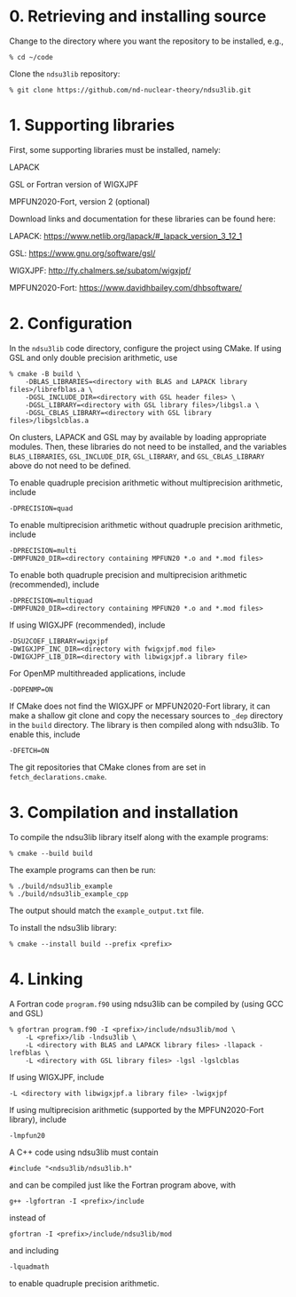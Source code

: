 # 0. Retrieving and installing source

  Change to the directory where you want the repository to be installed, e.g.,

  ~~~~~~~~~~~~~~~~
  % cd ~/code
  ~~~~~~~~~~~~~~~~

  Clone the `ndsu3lib` repository:

  ~~~~~~~~~~~~~~~~~~~~~~~~~~~~~~~~~~~~~~~~~~~~~~~~~~~~~~~~~~~~~~~~
  % git clone https://github.com/nd-nuclear-theory/ndsu3lib.git
  ~~~~~~~~~~~~~~~~~~~~~~~~~~~~~~~~~~~~~~~~~~~~~~~~~~~~~~~~~~~~~~~~

# 1. Supporting libraries

  First, some supporting libraries must be installed, namely:

  LAPACK

  GSL or Fortran version of WIGXJPF

  MPFUN2020-Fort, version 2 (optional)

  Download links and documentation for these libraries can be found here:

  LAPACK: https://www.netlib.org/lapack/#_lapack_version_3_12_1

  GSL: https://www.gnu.org/software/gsl/

  WIGXJPF: http://fy.chalmers.se/subatom/wigxjpf/

  MPFUN2020-Fort: https://www.davidhbailey.com/dhbsoftware/

# 2. Configuration

  In the `ndsu3lib` code directory, configure the project using CMake. If using GSL and only double precision arithmetic, use

  ~~~~~~~~~~~~~~~~~~~~~~~~~~~~~~~~~~~~~~~~~~~~~~~~~~~~~~~~~~~~~~~~
  % cmake -B build \
      -DBLAS_LIBRARIES=<directory with BLAS and LAPACK library files>/librefblas.a \
      -DGSL_INCLUDE_DIR=<directory with GSL header files> \
      -DGSL_LIBRARY=<directory with GSL library files>/libgsl.a \
      -DGSL_CBLAS_LIBRARY=<directory with GSL library files>/libgslcblas.a
  ~~~~~~~~~~~~~~~~~~~~~~~~~~~~~~~~~~~~~~~~~~~~~~~~~~~~~~~~~~~~~~~~
  
  On clusters, LAPACK and GSL may by available by loading appropriate modules. Then, these libraries do not need to be installed, and the variables `BLAS_LIBRARIES`, `GSL_INCLUDE_DIR`, `GSL_LIBRARY`, and `GSL_CBLAS_LIBRARY` above do not need to be defined.

  To enable quadruple precision arithmetic without multiprecision arithmetic, include

  ~~~~~~~~~~~~~~~~
  -DPRECISION=quad
  ~~~~~~~~~~~~~~~~

  To enable multiprecision arithmetic without quadruple precision arithmetic, include

  ~~~~~~~~~~~~~~~~~~~~~~~~~~~~~~~~~~~~~~~~~~~~~~~~~~~~~~~~~~~~~~~~
  -DPRECISION=multi
  -DMPFUN20_DIR=<directory containing MPFUN20 *.o and *.mod files>
  ~~~~~~~~~~~~~~~~~~~~~~~~~~~~~~~~~~~~~~~~~~~~~~~~~~~~~~~~~~~~~~~~

  To enable both quadruple precision and multiprecision arithmetic (recommended), include
  
  ~~~~~~~~~~~~~~~~~~~~~~~~~~~~~~~~~~~~~~~~~~~~~~~~~~~~~~~~~~~~~~~~
  -DPRECISION=multiquad
  -DMPFUN20_DIR=<directory containing MPFUN20 *.o and *.mod files>
  ~~~~~~~~~~~~~~~~~~~~~~~~~~~~~~~~~~~~~~~~~~~~~~~~~~~~~~~~~~~~~~~~

  If using WIGXJPF (recommended), include

  ~~~~~~~~~~~~~~~~~~~~~~~~~~~~~~~~~~~~~~~~~~~~~~~~~~~~~~~~~~~~~~~~
  -DSU2COEF_LIBRARY=wigxjpf
  -DWIGXJPF_INC_DIR=<directory with fwigxjpf.mod file>
  -DWIGXJPF_LIB_DIR=<directory with libwigxjpf.a library file>
  ~~~~~~~~~~~~~~~~~~~~~~~~~~~~~~~~~~~~~~~~~~~~~~~~~~~~~~~~~~~~~~~~

  For OpenMP multithreaded applications, include
  
  ~~~~~~~~~~~~~~~~
  -DOPENMP=ON
  ~~~~~~~~~~~~~~~~

  If CMake does not find the WIGXJPF or MPFUN2020-Fort library, it can make a shallow git clone and copy the necessary sources to `_dep` directory in the `build` directory. The library is then compiled along with ndsu3lib. To enable this, include

  ~~~~~~~~~~~~~~~~
  -DFETCH=ON
  ~~~~~~~~~~~~~~~~

  The git repositories that CMake clones from are set in `fetch_declarations.cmake`.

# 3. Compilation and installation

  To compile the ndsu3lib library itself along with the example programs:

  ~~~~~~~~~~~~~~~~
  % cmake --build build
  ~~~~~~~~~~~~~~~~

  The example programs can then be run:

  ~~~~~~~~~~~~~~~~
  % ./build/ndsu3lib_example
  % ./build/ndsu3lib_example_cpp
  ~~~~~~~~~~~~~~~~

  The output should match the `example_output.txt` file.

  To install the ndsu3lib library:

  ~~~~~~~~~~~~~~~~
  % cmake --install build --prefix <prefix>
  ~~~~~~~~~~~~~~~~

# 4. Linking

  A Fortran code `program.f90` using ndsu3lib can be compiled by (using GCC and GSL)
 
  ~~~~~~~~~~~~~~~~~~~~~~~~~~~~~~~~~~~~~~~~~~~~~~~~~~~~~~~~~~~~~~~~
  % gfortran program.f90 -I <prefix>/include/ndsu3lib/mod \
      -L <prefix>/lib -lndsu3lib \
      -L <directory with BLAS and LAPACK library files> -llapack -lrefblas \
      -L <directory with GSL library files> -lgsl -lgslcblas
  ~~~~~~~~~~~~~~~~~~~~~~~~~~~~~~~~~~~~~~~~~~~~~~~~~~~~~~~~~~~~~~~~

  If using WIGXJPF, include

  ~~~~~~~~~~~~~~~~~~~~~~~~~~~~~~~~~~~~~~~~~~~~~~~~~~~~~~~~~~~~~~~~
  -L <directory with libwigxjpf.a library file> -lwigxjpf
  ~~~~~~~~~~~~~~~~~~~~~~~~~~~~~~~~~~~~~~~~~~~~~~~~~~~~~~~~~~~~~~~~

  If using multiprecision arithmetic (supported by the MPFUN2020-Fort library), include

  ~~~~~~~~~~~~~~~~
  -lmpfun20
  ~~~~~~~~~~~~~~~~

  A C++ code using ndsu3lib must contain

  ~~~~~~~~~~~~~~~~~~~~~~~~~~~~~~~~~~~~~~~~~~~~~~~~~~~~~~~~~~~~~~~~
  #include "<ndsu3lib/ndsu3lib.h"
  ~~~~~~~~~~~~~~~~~~~~~~~~~~~~~~~~~~~~~~~~~~~~~~~~~~~~~~~~~~~~~~~~

  and can be compiled just like the Fortran program above, with

  ~~~~~~~~~~~~~~~~~~~~~~~~~~~~~~~~~~~~~~~~~~~~~~~~~~~~~~~~~~~~~~~~
  g++ -lgfortran -I <prefix>/include
  ~~~~~~~~~~~~~~~~~~~~~~~~~~~~~~~~~~~~~~~~~~~~~~~~~~~~~~~~~~~~~~~~

  instead of

  ~~~~~~~~~~~~~~~~~~~~~~~~~~~~~~~~~~~~~~~~~~~~~~~~~~~~~~~~~~~~~~~~
  gfortran -I <prefix>/include/ndsu3lib/mod
  ~~~~~~~~~~~~~~~~~~~~~~~~~~~~~~~~~~~~~~~~~~~~~~~~~~~~~~~~~~~~~~~~

  and including

  ~~~~~~~~~~~~~~~~
  -lquadmath
  ~~~~~~~~~~~~~~~~

  to enable quadruple precision arithmetic.
